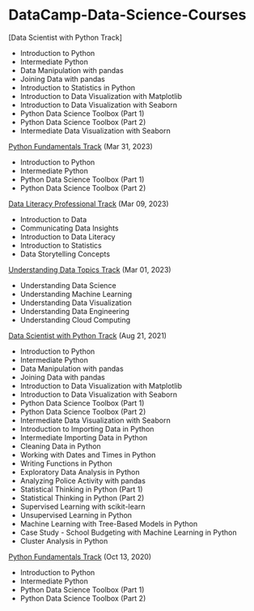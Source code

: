# DataCamp-Data-Science-Courses

[Data Scientist with Python Track]
- Introduction to Python
- Intermediate Python
- Data Manipulation with pandas
- Joining Data with pandas
- Introduction to Statistics in Python
- Introduction to Data Visualization with Matplotlib
- Introduction to Data Visualization with Seaborn
- Python Data Science Toolbox (Part 1)
- Python Data Science Toolbox (Part 2)
- Intermediate Data Visualization with Seaborn

[Python Fundamentals Track](https://www.datacamp.com/statement-of-accomplishment/track/a2e6182ddc6366c9a92b1ff0fc55857697fd0423) (Mar 31, 2023)
- Introduction to Python
- Intermediate Python
- Python Data Science Toolbox (Part 1)
- Python Data Science Toolbox (Part 2)

[Data Literacy Professional Track](https://www.datacamp.com/statement-of-accomplishment/track/76a2ed00dc36c0c2e3bc70ca8cef151b6e4bf7c9) (Mar 09, 2023)
- Introduction to Data
- Communicating Data Insights
- Introduction to Data Literacy
- Introduction to Statistics
- Data Storytelling Concepts

[Understanding Data Topics Track](https://www.datacamp.com/statement-of-accomplishment/track/f072798631c605ec51de1f52e666a31d6aa7cf5f) (Mar 01, 2023)
- Understanding Data Science
- Understanding Machine Learning
- Understanding Data Visualization
- Understanding Data Engineering
- Understanding Cloud Computing

[Data Scientist with Python Track](https://www.datacamp.com/statement-of-accomplishment/track/3caa16282e27792da036d19b3d713ffef82c1958) (Aug 21, 2021)
- Introduction to Python
- Intermediate Python
- Data Manipulation with pandas
- Joining Data with pandas
- Introduction to Data Visualization with Matplotlib
- Introduction to Data Visualization with Seaborn
- Python Data Science Toolbox (Part 1)
- Python Data Science Toolbox (Part 2)
- Intermediate Data Visualization with Seaborn
- Introduction to Importing Data in Python
- Intermediate Importing Data in Python
- Cleaning Data in Python
- Working with Dates and Times in Python
- Writing Functions in Python
- Exploratory Data Analysis in Python
- Analyzing Police Activity with pandas
- Statistical Thinking in Python (Part 1)
- Statistical Thinking in Python (Part 2)
- Supervised Learning with scikit-learn
- Unsupervised Learning in Python
- Machine Learning with Tree-Based Models in Python
- Case Study - School Budgeting with Machine Learning in Python
- Cluster Analysis in Python

[Python Fundamentals Track](https://www.datacamp.com/statement-of-accomplishment/track/79dcae2da4b26cd9029e0d3bb5a66268ef6c6e66) (Oct 13, 2020)
- Introduction to Python
- Intermediate Python
- Python Data Science Toolbox (Part 1)
- Python Data Science Toolbox (Part 2)
